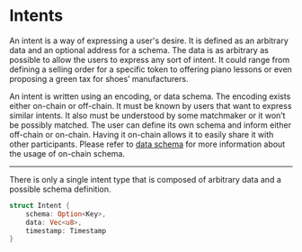 # Intents

An intent is a way of expressing a user's desire. It is defined as an arbitrary
data and an optional address for a schema. The data is as arbitrary as possible
to allow the users to express any sort of intent. It could range from defining a
selling order for a specific token to offering piano lessons or even proposing a
green tax for shoes’ manufacturers.

An intent is written using an encoding, or data schema. The encoding exists
either on-chain or off-chain. It must be known by users that want to express
similar intents. It also must be understood by some matchmaker or it won’t be
possibly matched. The user can define its own schema and inform either off-chain
or on-chain. Having it on-chain allows it to easily share it with other
participants. Please refer to [data schema](./../data-schema.md) for more
information about the usage of on-chain schema.

---

There is only a single intent type that is composed of arbitrary data and a
possible schema definition.

```rust
struct Intent {
    schema: Option<Key>,
    data: Vec<u8>,
    timestamp: Timestamp
}
```
